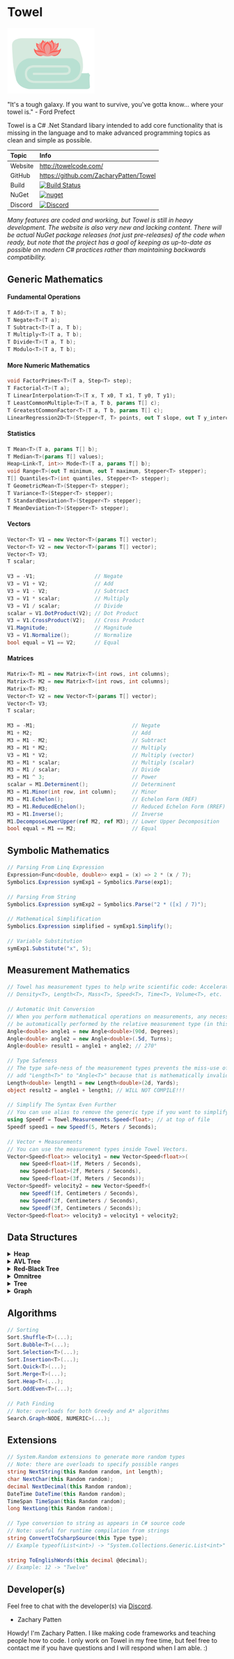 # Towel

<img src="./Logo.svg" height="150">

"It's a tough galaxy. If you want to survive, you've gotta know... where your towel is." - Ford Prefect

Towel is a C# .Net Standard libary intended to add core functionality that is missing in the language and to make advanced programming topics as clean and simple as possible.

| Topic | Info |
| :---    | :--- |
| Website | http://towelcode.com/ |
| GitHub  | https://github.com/ZacharyPatten/Towel|
| Build   | [![Build Status](https://dev.azure.com/ZacharyPatten/Towel/_apis/build/status/ZacharyPatten.Towel?branchName=master)](https://dev.azure.com/ZacharyPatten/Towel/_build/latest?definitionId=1&branchName=master) |
| NuGet   | [![nuget](https://img.shields.io/nuget/v/Towel.svg)](https://www.nuget.org/packages/Towel/) |
| Discord | <a href="https://discord.gg/4XbQbwF"><img src="https://discordapp.com/assets/f8389ca1a741a115313bede9ac02e2c0.svg" width="40" height="40" title="Discord" alt="Discord"></a> |

*Many features are coded and working, but Towel is still in heavy development. The website is also very new and lacking content. There will be actual NuGet package releases (not just pre-releases) of the code when ready, but note that the project has a goal of keeping as up-to-date as possible on modern C# practices rather than maintaining backwards compatibility.*

## Generic Mathematics

#### Fundamental Operations

```csharp
T Add<T>(T a, T b);
T Negate<T>(T a);
T Subtract<T>(T a, T b);
T Multiply<T>(T a, T b);
T Divide<T>(T a, T b);
T Modulo<T>(T a, T b);
```

#### More Numeric Mathematics

```csharp
void FactorPrimes<T>(T a, Step<T> step);
T Factorial<T>(T a);
T LinearInterpolation<T>(T x, T x0, T x1, T y0, T y1);
T LeastCommonMultiple<T>(T a, T b, params T[] c);
T GreatestCommonFactor<T>(T a, T b, params T[] c);
LinearRegression2D<T>(Stepper<T, T> points, out T slope, out T y_intercept);
```

#### Statistics

```csharp
T Mean<T>(T a, params T[] b);
T Median<T>(params T[] values);
Heap<Link<T, int>> Mode<T>(T a, params T[] b);
void Range<T>(out T minimum, out T maximum, Stepper<T> stepper);
T[] Quantiles<T>(int quantiles, Stepper<T> stepper);
T GeometricMean<T>(Stepper<T> stepper);
T Variance<T>(Stepper<T> stepper);
T StandardDeviation<T>(Stepper<T> stepper);
T MeanDeviation<T>(Stepper<T> stepper);
```

#### Vectors

```csharp
Vector<T> V1 = new Vector<T>(params T[] vector);
Vector<T> V2 = new Vector<T>(params T[] vector);
Vector<T> V3;
T scalar;

V3 = -V1;                   // Negate
V3 = V1 + V2;               // Add
V3 = V1 - V2;               // Subtract
V3 = V1 * scalar;           // Multiply
V3 = V1 / scalar;           // Divide
scalar = V1.DotProduct(V2); // Dot Product
V3 = V1.CrossProduct(V2);   // Cross Product
V1.Magnitude;               // Magnitude
V3 = V1.Normalize();        // Normalize
bool equal = V1 == V2;      // Equal
```

#### Matrices

```csharp
Matrix<T> M1 = new Matrix<T>(int rows, int columns);
Matrix<T> M2 = new Matrix<T>(int rows, int columns);
Matrix<T> M3;
Vector<T> V2 = new Vector<T>(params T[] vector);
Vector<T> V3;
T scalar;

M3 = -M1;                               // Negate
M1 + M2;                                // Add
M3 = M1 - M2;                           // Subtract
M3 = M1 * M2;                           // Multiply
V3 = M1 * V2;                           // Multiply (vector)
M3 = M1 * scalar;                       // Multiply (scalar)
M3 = M1 / scalar;                       // Divide
M3 = M1 ^ 3;                            // Power
scalar = M1.Determinent();              // Determinent
M3 = M1.Minor(int row, int column);     // Minor
M3 = M1.Echelon();                      // Echelon Form (REF)
M3 = M1.ReducedEchelon();               // Reduced Echelon Form (RREF)
M3 = M1.Inverse();                      // Inverse
M1.DecomposeLowerUpper(ref M2, ref M3); // Lower Upper Decomposition
bool equal = M1 == M2;                  // Equal
```

## Symbolic Mathematics

```csharp
// Parsing From Linq Expression
Expression<Func<double, double>> exp1 = (x) => 2 * (x / 7);
Symbolics.Expression symExp1 = Symbolics.Parse(exp1);

// Parsing From String
Symbolics.Expression symExp2 = Symbolics.Parse("2 * ([x] / 7)");

// Mathematical Simplification
Symbolics.Expression simplified = symExp1.Simplify();

// Variable Substitution
symExp1.Substitute("x", 5);
```

## Measurement Mathematics

```csharp
// Towel has measurement types to help write scientific code: Acceleration<T>, Angle<T>, Area<T>, 
// Density<T>, Length<T>, Mass<T>, Speed<T>, Time<T>, Volume<T>, etc.

// Automatic Unit Conversion
// When you perform mathematical operations on measurements, any necessary unit conversions will
// be automatically performed by the relative measurement type (in this case "Angle<T>").
Angle<double> angle1 = new Angle<double>(90d, Degrees);
Angle<double> angle2 = new Angle<double>(.5d, Turns);
Angle<double> result1 = angle1 + angle2; // 270° 

// Type Safeness
// The type safe-ness of the measurement types prevents the miss-use of the measurements. You cannot
// add "Length<T>" to "Angle<T>" because that is mathematically invalid (no operator exists).
Length<double> length1 = new Length<double>(2d, Yards);
object result2 = angle1 + length1; // WILL NOT COMPILE!!!

// Simplify The Syntax Even Further
// You can use alias to remove the generic type if you want to simplify the syntax even further.
using Speedf = Towel.Measurements.Speed<float>; // at top of file
Speedf speed1 = new Speedf(5, Meters / Seconds);

// Vector + Measurements
// You can use the measurement types inside Towel Vectors.
Vector<Speed<float>> velocity1 = new Vector<Speed<float>>(
	new Speed<float>(1f, Meters / Seconds),
	new Speed<float>(2f, Meters / Seconds),
	new Speed<float>(3f, Meters / Seconds));
Vector<Speedf> velocity2 = new Vector<Speedf>(
	new Speedf(1f, Centimeters / Seconds),
	new Speedf(2f, Centimeters / Seconds),
	new Speedf(3f, Centimeters / Seconds));
Vector<Speed<float>> velocity3 = velocity1 + velocity2;
```

## Data Structures

<details>
 <summary><strong>Heap</strong></summary>
<p>

```csharp
// A heap is a binary tree that is sorted vertically using comparison methods. This is different
// from AVL Trees or Red-Black Trees that keep their contents stored horizontally. The rule
// of a heap is that no parent can be less than either of its children. A Heap using "sifting up"
// and "sifting down" algorithms to move values vertically through the tree to keep items sorted.

IHeap<T> heapArray = new HeapArray<T>();
```
 
</p>
</details>

<details>
 <summary><strong>AVL Tree</strong></summary>
<p>

```csharp
// An AVL tree is a binary tree that is sorted using comparison methods and automatically balances
// itself by tracking the heights of nodes and performing one of four specific algorithms: rotate
// right, rotate left, double rotate right, or double rotate left. Any parent in an AVL Tree must
// be greater than its left child but less than its right child (if the children exist). An AVL
// tree is sorted in the same manor as a Red-Black Tree, but uses different algorithms to maintain
// the balance of the tree.

IAvlTree<int> avlTree = new AvlTreeLinked<int>();
```

</p>
</details>

<details>
 <summary><strong>Red-Black Tree</strong></summary>
<p>

```csharp
// A Red-Black treeis a binary tree that is sorted using comparison methods and automatically 
// balances itself. Any parent in an Red-Black Tree must be greater than its left child but less
// than its right child (if the children exist). A Red-Black tree is sorted in the same manor as
// an AVL Tree, but uses different algorithms to maintain the balance of the tree.

IRedBlackTree<int> redBlackTree = new RedBlackTreeLinked<int>();
```

</p>
</details>

<details>
 <summary><strong>Omnitree</strong></summary>
<p>

```csharp
// An Omnitree is a Spacial Partitioning Tree (SPT) that works on an arbitrary number of dimensions.
// It stores items sorted along multiple dinmensions by dividing spaces into sub-spaces. A 3D
// version of an SPT is often called an "Octree" and a 2D version of an SPT is often called a
// "Quadtree." There are two versions of the Omnitree: Points and Bounds. The Points version stores
// vectors while the Bounds version stores spaces with a minimum and maximum vector.

IOmnitreePoints<T, A1, A2, A3...> omnitreePoints =
    new OmnitreePointsLinked<T, A1, A2, A3...>(
        (T value, out A1 a1, out A2 a2, out A3 a3...) => { ... });
        
IOmnitreeBounds<T, A1, A2, A3...> omnitreeBounds =
    new OmnitreeBoundsLinked<T, A1, A2, A3...>(
        (T value,
        out A1 min1, out A1 max1,
        out A2 min2, out A2 max2,
        out A3 min3, out A3 max3...) => { ... });
```
 
</p>
</details>

<details>
 <summary><strong>Tree</strong></summary>
<p>

```csharp
Tree<T> treeMap = new TreeMap<T>(...);
```

</p>
</details>

<details>
 <summary><strong>Graph</strong></summary>
<p>

```csharp
IGraph<T> graphSetOmnitree = new GraphSetOmnitree<T>();
```

</p>
</details>

## Algorithms

```csharp
// Sorting
Sort.Shuffle<T>(...);
Sort.Bubble<T>(...);
Sort.Selection<T>(...);
Sort.Insertion<T>(...);
Sort.Quick<T>(...);
Sort.Merge<T>(...);
Sort.Heap<T>(...);
Sort.OddEven<T>(...);

// Path Finding
// Note: overloads for both Greedy and A* algorithms
Search.Graph<NODE, NUMERIC>(...);
```

## Extensions

```csharp
// System.Random extensions to generate more random types
// Note: there are overloads to specify possible ranges
string NextString(this Random random, int length);
char NextChar(this Random random);
decimal NextDecimal(this Random random);
DateTime DateTime(this Random random);
TimeSpan TimeSpan(this Random random);
long NextLong(this Random random);

// Type conversion to string as appears in C# source code
// Note: useful for runtime compilation from strings
string ConvertToCsharpSource(this Type type);
// Example typeof(List<int>) -> "System.Collections.Generic.List<int>"

string ToEnglishWords(this decimal @decimal);
// Example: 12 -> "Twelve"
```

## Developer(s)

Feel free to chat with the developer(s) via [Discord](https://discord.gg/4XbQbwF).

 - Zachary Patten

Howdy! I'm Zachary Patten. I like making code frameworks and teaching people how to code. I only work on Towel in my free time, but feel free to contact me if you have questions and I will respond when I am able. :)
